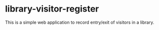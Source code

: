 # library-visitor-register
This is a simple web application to record entry/exit of visitors in a library.
